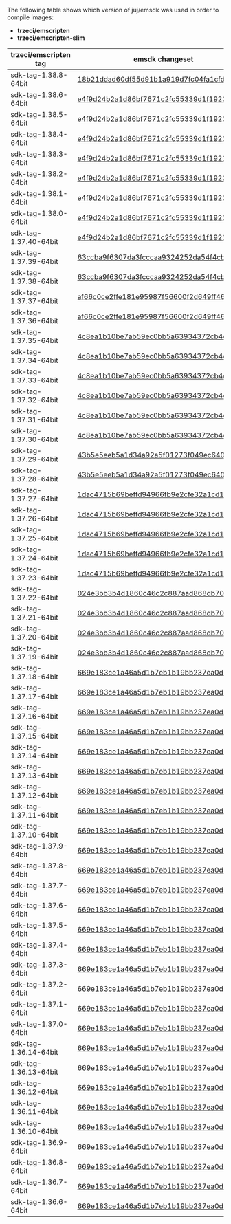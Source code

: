The following table shows which version of juj/emsdk was used in order to compile  images:
* **trzeci/emscripten**
* **trzeci/emscripten-slim**

| trzeci/emscripten tag | emsdk changeset |
|---|---|
|sdk-tag-1.38.8-64bit| [18b21ddad60df55d91b1a919d7fc04fa1cfd6148](https://github.com/juj/emsdk/tree/18b21ddad60df55d91b1a919d7fc04fa1cfd6148)|
|sdk-tag-1.38.6-64bit| [e4f9d24b2a1d86bf7671c2fc55339d1f192350f4](https://github.com/juj/emsdk/tree/e4f9d24b2a1d86bf7671c2fc55339d1f192350f4)|
|sdk-tag-1.38.5-64bit| [e4f9d24b2a1d86bf7671c2fc55339d1f192350f4](https://github.com/juj/emsdk/tree/e4f9d24b2a1d86bf7671c2fc55339d1f192350f4)|
|sdk-tag-1.38.4-64bit| [e4f9d24b2a1d86bf7671c2fc55339d1f192350f4](https://github.com/juj/emsdk/tree/e4f9d24b2a1d86bf7671c2fc55339d1f192350f4)|
|sdk-tag-1.38.3-64bit| [e4f9d24b2a1d86bf7671c2fc55339d1f192350f4](https://github.com/juj/emsdk/tree/e4f9d24b2a1d86bf7671c2fc55339d1f192350f4)|
|sdk-tag-1.38.2-64bit| [e4f9d24b2a1d86bf7671c2fc55339d1f192350f4](https://github.com/juj/emsdk/tree/e4f9d24b2a1d86bf7671c2fc55339d1f192350f4)|
|sdk-tag-1.38.1-64bit| [e4f9d24b2a1d86bf7671c2fc55339d1f192350f4](https://github.com/juj/emsdk/tree/e4f9d24b2a1d86bf7671c2fc55339d1f192350f4)|
|sdk-tag-1.38.0-64bit| [e4f9d24b2a1d86bf7671c2fc55339d1f192350f4](https://github.com/juj/emsdk/tree/e4f9d24b2a1d86bf7671c2fc55339d1f192350f4)|
|sdk-tag-1.37.40-64bit| [e4f9d24b2a1d86bf7671c2fc55339d1f192350f4](https://github.com/juj/emsdk/tree/e4f9d24b2a1d86bf7671c2fc55339d1f192350f4)|
|sdk-tag-1.37.39-64bit| [63ccba9f6307da3fcccaa9324252da54f4cba505](https://github.com/juj/emsdk/tree/63ccba9f6307da3fcccaa9324252da54f4cba505)|
|sdk-tag-1.37.38-64bit| [63ccba9f6307da3fcccaa9324252da54f4cba505](https://github.com/juj/emsdk/tree/63ccba9f6307da3fcccaa9324252da54f4cba505)|
|sdk-tag-1.37.37-64bit| [af66c0ce2ffe181e95987f56600f2d649ff46c16](https://github.com/juj/emsdk/tree/af66c0ce2ffe181e95987f56600f2d649ff46c16)|
|sdk-tag-1.37.36-64bit| [af66c0ce2ffe181e95987f56600f2d649ff46c16](https://github.com/juj/emsdk/tree/af66c0ce2ffe181e95987f56600f2d649ff46c16)|
|sdk-tag-1.37.35-64bit| [4c8ea1b10be7ab59ec0bb5a63934372cb4c2bcff](https://github.com/juj/emsdk/tree/4c8ea1b10be7ab59ec0bb5a63934372cb4c2bcff)|
|sdk-tag-1.37.34-64bit| [4c8ea1b10be7ab59ec0bb5a63934372cb4c2bcff](https://github.com/juj/emsdk/tree/4c8ea1b10be7ab59ec0bb5a63934372cb4c2bcff)|
|sdk-tag-1.37.33-64bit| [4c8ea1b10be7ab59ec0bb5a63934372cb4c2bcff](https://github.com/juj/emsdk/tree/4c8ea1b10be7ab59ec0bb5a63934372cb4c2bcff)|
|sdk-tag-1.37.32-64bit| [4c8ea1b10be7ab59ec0bb5a63934372cb4c2bcff](https://github.com/juj/emsdk/tree/4c8ea1b10be7ab59ec0bb5a63934372cb4c2bcff)|
|sdk-tag-1.37.31-64bit| [4c8ea1b10be7ab59ec0bb5a63934372cb4c2bcff](https://github.com/juj/emsdk/tree/4c8ea1b10be7ab59ec0bb5a63934372cb4c2bcff)|
|sdk-tag-1.37.30-64bit| [4c8ea1b10be7ab59ec0bb5a63934372cb4c2bcff](https://github.com/juj/emsdk/tree/4c8ea1b10be7ab59ec0bb5a63934372cb4c2bcff)|
|sdk-tag-1.37.29-64bit| [43b5e5eeb5a1d34a92a5f01273f049ec64056b24](https://github.com/juj/emsdk/tree/43b5e5eeb5a1d34a92a5f01273f049ec64056b24)|
|sdk-tag-1.37.28-64bit| [43b5e5eeb5a1d34a92a5f01273f049ec64056b24](https://github.com/juj/emsdk/tree/43b5e5eeb5a1d34a92a5f01273f049ec64056b24)|
|sdk-tag-1.37.27-64bit| [1dac4715b69beffd94966fb9e2cfe32a1cd1f3c3](https://github.com/juj/emsdk/tree/1dac4715b69beffd94966fb9e2cfe32a1cd1f3c3)|
|sdk-tag-1.37.26-64bit| [1dac4715b69beffd94966fb9e2cfe32a1cd1f3c3](https://github.com/juj/emsdk/tree/1dac4715b69beffd94966fb9e2cfe32a1cd1f3c3)|
|sdk-tag-1.37.25-64bit| [1dac4715b69beffd94966fb9e2cfe32a1cd1f3c3](https://github.com/juj/emsdk/tree/1dac4715b69beffd94966fb9e2cfe32a1cd1f3c3)|
|sdk-tag-1.37.24-64bit| [1dac4715b69beffd94966fb9e2cfe32a1cd1f3c3](https://github.com/juj/emsdk/tree/1dac4715b69beffd94966fb9e2cfe32a1cd1f3c3)|
|sdk-tag-1.37.23-64bit| [1dac4715b69beffd94966fb9e2cfe32a1cd1f3c3](https://github.com/juj/emsdk/tree/1dac4715b69beffd94966fb9e2cfe32a1cd1f3c3)|
|sdk-tag-1.37.22-64bit| [024e3bb3b4d1860c46c2c887aad868db7053fe1a](https://github.com/juj/emsdk/tree/024e3bb3b4d1860c46c2c887aad868db7053fe1a)|
|sdk-tag-1.37.21-64bit| [024e3bb3b4d1860c46c2c887aad868db7053fe1a](https://github.com/juj/emsdk/tree/024e3bb3b4d1860c46c2c887aad868db7053fe1a)|
|sdk-tag-1.37.20-64bit| [024e3bb3b4d1860c46c2c887aad868db7053fe1a](https://github.com/juj/emsdk/tree/024e3bb3b4d1860c46c2c887aad868db7053fe1a)|
|sdk-tag-1.37.19-64bit| [024e3bb3b4d1860c46c2c887aad868db7053fe1a](https://github.com/juj/emsdk/tree/024e3bb3b4d1860c46c2c887aad868db7053fe1a)|
|sdk-tag-1.37.18-64bit| [669e183ce1a46a5d1b7eb1b19bb237ea0db3b997](https://github.com/juj/emsdk/tree/669e183ce1a46a5d1b7eb1b19bb237ea0db3b997)|
|sdk-tag-1.37.17-64bit| [669e183ce1a46a5d1b7eb1b19bb237ea0db3b997](https://github.com/juj/emsdk/tree/669e183ce1a46a5d1b7eb1b19bb237ea0db3b997)|
|sdk-tag-1.37.16-64bit| [669e183ce1a46a5d1b7eb1b19bb237ea0db3b997](https://github.com/juj/emsdk/tree/669e183ce1a46a5d1b7eb1b19bb237ea0db3b997)|
|sdk-tag-1.37.15-64bit| [669e183ce1a46a5d1b7eb1b19bb237ea0db3b997](https://github.com/juj/emsdk/tree/669e183ce1a46a5d1b7eb1b19bb237ea0db3b997)|
|sdk-tag-1.37.14-64bit| [669e183ce1a46a5d1b7eb1b19bb237ea0db3b997](https://github.com/juj/emsdk/tree/669e183ce1a46a5d1b7eb1b19bb237ea0db3b997)|
|sdk-tag-1.37.13-64bit| [669e183ce1a46a5d1b7eb1b19bb237ea0db3b997](https://github.com/juj/emsdk/tree/669e183ce1a46a5d1b7eb1b19bb237ea0db3b997)|
|sdk-tag-1.37.12-64bit| [669e183ce1a46a5d1b7eb1b19bb237ea0db3b997](https://github.com/juj/emsdk/tree/669e183ce1a46a5d1b7eb1b19bb237ea0db3b997)|
|sdk-tag-1.37.11-64bit| [669e183ce1a46a5d1b7eb1b19bb237ea0db3b997](https://github.com/juj/emsdk/tree/669e183ce1a46a5d1b7eb1b19bb237ea0db3b997)|
|sdk-tag-1.37.10-64bit| [669e183ce1a46a5d1b7eb1b19bb237ea0db3b997](https://github.com/juj/emsdk/tree/669e183ce1a46a5d1b7eb1b19bb237ea0db3b997)|
|sdk-tag-1.37.9-64bit| [669e183ce1a46a5d1b7eb1b19bb237ea0db3b997](https://github.com/juj/emsdk/tree/669e183ce1a46a5d1b7eb1b19bb237ea0db3b997)|
|sdk-tag-1.37.8-64bit| [669e183ce1a46a5d1b7eb1b19bb237ea0db3b997](https://github.com/juj/emsdk/tree/669e183ce1a46a5d1b7eb1b19bb237ea0db3b997)|
|sdk-tag-1.37.7-64bit| [669e183ce1a46a5d1b7eb1b19bb237ea0db3b997](https://github.com/juj/emsdk/tree/669e183ce1a46a5d1b7eb1b19bb237ea0db3b997)|
|sdk-tag-1.37.6-64bit| [669e183ce1a46a5d1b7eb1b19bb237ea0db3b997](https://github.com/juj/emsdk/tree/669e183ce1a46a5d1b7eb1b19bb237ea0db3b997)|
|sdk-tag-1.37.5-64bit| [669e183ce1a46a5d1b7eb1b19bb237ea0db3b997](https://github.com/juj/emsdk/tree/669e183ce1a46a5d1b7eb1b19bb237ea0db3b997)|
|sdk-tag-1.37.4-64bit| [669e183ce1a46a5d1b7eb1b19bb237ea0db3b997](https://github.com/juj/emsdk/tree/669e183ce1a46a5d1b7eb1b19bb237ea0db3b997)|
|sdk-tag-1.37.3-64bit| [669e183ce1a46a5d1b7eb1b19bb237ea0db3b997](https://github.com/juj/emsdk/tree/669e183ce1a46a5d1b7eb1b19bb237ea0db3b997)|
|sdk-tag-1.37.2-64bit| [669e183ce1a46a5d1b7eb1b19bb237ea0db3b997](https://github.com/juj/emsdk/tree/669e183ce1a46a5d1b7eb1b19bb237ea0db3b997)|
|sdk-tag-1.37.1-64bit| [669e183ce1a46a5d1b7eb1b19bb237ea0db3b997](https://github.com/juj/emsdk/tree/669e183ce1a46a5d1b7eb1b19bb237ea0db3b997)|
|sdk-tag-1.37.0-64bit| [669e183ce1a46a5d1b7eb1b19bb237ea0db3b997](https://github.com/juj/emsdk/tree/669e183ce1a46a5d1b7eb1b19bb237ea0db3b997)|
|sdk-tag-1.36.14-64bit| [669e183ce1a46a5d1b7eb1b19bb237ea0db3b997](https://github.com/juj/emsdk/tree/669e183ce1a46a5d1b7eb1b19bb237ea0db3b997)|
|sdk-tag-1.36.13-64bit| [669e183ce1a46a5d1b7eb1b19bb237ea0db3b997](https://github.com/juj/emsdk/tree/669e183ce1a46a5d1b7eb1b19bb237ea0db3b997)|
|sdk-tag-1.36.12-64bit| [669e183ce1a46a5d1b7eb1b19bb237ea0db3b997](https://github.com/juj/emsdk/tree/669e183ce1a46a5d1b7eb1b19bb237ea0db3b997)|
|sdk-tag-1.36.11-64bit| [669e183ce1a46a5d1b7eb1b19bb237ea0db3b997](https://github.com/juj/emsdk/tree/669e183ce1a46a5d1b7eb1b19bb237ea0db3b997)|
|sdk-tag-1.36.10-64bit| [669e183ce1a46a5d1b7eb1b19bb237ea0db3b997](https://github.com/juj/emsdk/tree/669e183ce1a46a5d1b7eb1b19bb237ea0db3b997)|
|sdk-tag-1.36.9-64bit| [669e183ce1a46a5d1b7eb1b19bb237ea0db3b997](https://github.com/juj/emsdk/tree/669e183ce1a46a5d1b7eb1b19bb237ea0db3b997)|
|sdk-tag-1.36.8-64bit| [669e183ce1a46a5d1b7eb1b19bb237ea0db3b997](https://github.com/juj/emsdk/tree/669e183ce1a46a5d1b7eb1b19bb237ea0db3b997)|
|sdk-tag-1.36.7-64bit| [669e183ce1a46a5d1b7eb1b19bb237ea0db3b997](https://github.com/juj/emsdk/tree/669e183ce1a46a5d1b7eb1b19bb237ea0db3b997)|
|sdk-tag-1.36.6-64bit| [669e183ce1a46a5d1b7eb1b19bb237ea0db3b997](https://github.com/juj/emsdk/tree/669e183ce1a46a5d1b7eb1b19bb237ea0db3b997)|